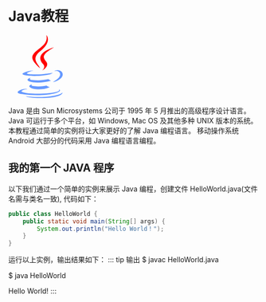 # Java教程
<svg t="1721875033818" class="icon" viewBox="0 0 1024 1024" version="1.1" xmlns="http://www.w3.org/2000/svg" p-id="4296" width="128" height="128"><path d="M558.08 472.064c48.128 53.248-13.312 103.424-13.312 103.424s119.808-61.44 65.536-139.264c-51.2-71.68-91.136-107.52 122.88-232.448 0 1.024-335.872 86.016-175.104 268.288" fill="#FF0000" p-id="4297"></path><path d="M610.304 5.12s101.376 101.376-96.256 258.048C356.352 389.12 478.208 460.8 514.048 543.744 420.864 459.776 354.304 386.048 399.36 317.44 463.872 216.064 651.264 166.912 610.304 5.12" fill="#FF0000" p-id="4298"></path><path d="M720.896 757.76c183.296-95.232 98.304-188.416 39.936-175.104-15.36 3.072-21.504 5.12-21.504 5.12s5.12-8.192 16.384-11.264c117.76-40.96 207.872 120.832-37.888 186.368-1.024 0 2.048-3.072 3.072-5.12m-337.92 38.912s-37.888 21.504 26.624 29.696c76.8 8.192 117.76 8.192 202.752-8.192 0 0 23.552 15.36 53.248 26.624-191.488 80.896-433.152-5.12-282.624-48.128m-23.552-106.496s-43.008 31.744 23.552 37.888c82.944 8.192 149.504 10.24 261.12-13.312 0 0 16.384 16.384 40.96 24.576-231.424 68.608-490.496 5.12-325.632-49.152" fill="#6699FF" p-id="4299"></path><path d="M811.008 876.544s27.648 23.552-31.744 40.96c-111.616 34.816-460.8 45.056-558.08 2.048-34.816-15.36 31.744-35.84 51.2-40.96 21.504-5.12 34.816-3.072 34.816-3.072-38.912-28.672-251.904 52.224-107.52 75.776 390.144 62.464 712.704-28.672 611.328-74.752M400.384 578.56s-178.176 43.008-63.488 56.32c49.152 6.144 146.432 5.12 235.52-3.072 73.728-6.144 147.456-19.456 147.456-19.456s-26.624 11.264-45.056 24.576c-181.248 48.128-530.432 26.624-430.08-23.552 88.064-39.936 155.648-34.816 155.648-34.816" fill="#6699FF" p-id="4300"></path><path d="M418.816 1015.808c176.128 11.264 446.464-6.144 453.632-90.112 0 0-13.312 31.744-146.432 56.32-150.528 27.648-336.896 24.576-446.464 6.144 2.048 1.024 24.576 20.48 139.264 27.648" fill="#6699FF" p-id="4301"></path></svg>
    
Java 是由 Sun Microsystems 公司于 1995 年 5 月推出的高级程序设计语言。
Java 可运行于多个平台，如 Windows, Mac OS 及其他多种 UNIX 版本的系统。
本教程通过简单的实例将让大家更好的了解 Java 编程语言。
移动操作系统 Android 大部分的代码采用 Java 编程语言编程。
## 我的第一个 JAVA 程序
以下我们通过一个简单的实例来展示 Java 编程，创建文件 HelloWorld.java(文件名需与类名一致), 代码如下：
````java
public class HelloWorld {
    public static void main(String[] args) {
        System.out.println("Hello World！");
    }
}
````
运行以上实例，输出结果如下：
::: tip 输出
$ javac HelloWorld.java

$ java HelloWorld

Hello World!
:::